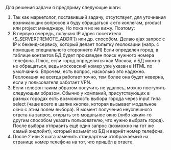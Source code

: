 Для решения задачи я предприму следующие шаги:
1) Так как маркетолог, поставивший задачу, отсутствует, для уточнения возникающих
вопросов я буду обращаться к его коллегам, product или project менеджеру.
Но пока я их не вижу. Поэтому:
2) В первую очередь, получаю IP адрес посетителя ($_SERVER['REMOTE_ADDR']) или др. способом.
Делаю ajax запрос с IP к бекенд-сервису, который делает попытку геолокации (напр. с помощью специального стороннего API)
Если определен город, в таблице контактов БД будет произведен поиск нужного номера телефона. Плюс, если город определится
как Москва, к БД можно не обращаться, ведь московский номер уже указан в HTML по умолчанию. Впрочем, есть вопрос, насколько
это надежно. Геолокация не всегда работает точно, тем более она будет неверна, если у пользователя работает VPN.
3) Если телефон таким образом получить не удалось, можно поступить следующим образом. Обычно у компаний, присутствующих
в разных городах есть возможность выбора города через input типа select (чаще всего в шапке кнопка, которая вызывает
модальное окно с этим полем выбора). В момент получения неуспешного ответа на запрос, открыть это модальное окно (либо
каким-то другим способом указать пользователю, что нужно выбрать город). После выбора отправить ещё один запрос (возможно
на тот же самый эндпойнт), который возьмёт из БД и вернёт номер телефона.
4) После 2 или 3 шага заменить стандартный отображаемый на странице номер телефона на тот, что пришёл в ответе. 
